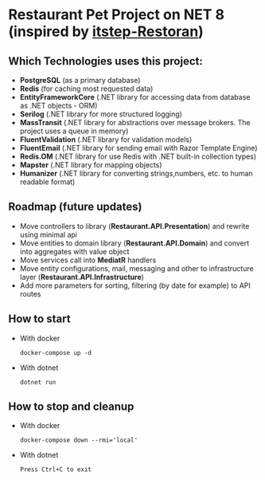 # Restaurant Pet Project on NET 8 (inspired by [itstep-Restoran](https://github.com/itstep-sabatex/itstep-Restoran))

## Which Technologies uses this project:

- **PostgreSQL** (as a primary database)
- **Redis** (for caching most requested data)
- **EntityFrameworkCore** (.NET library for accessing data from database as .NET objects - ORM)
- **Serilog** (.NET library for more structured logging)
- **MassTransit** (.NET library for abstractions over message brokers. The project uses a queue in memory)
- **FluentValidation** (.NET library for validation models)
- **FluentEmail** (.NET library for sending email with Razor Template Engine)
- **Redis.OM** (.NET library for use Redis with .NET built-in collection types)
- **Mapster** (.NET library for mapping objects)
- **Humanizer** (.NET library for converting strings,numbers, etc. to human readable format)

## Roadmap (future updates)

- Move controllers to library (**Restaurant.API.Presentation**) and rewrite using minimal api
- Move entities to domain library (**Restaurant.API.Domain**) and convert into aggregates with value object
- Move services call into **MediatR** handlers
- Move entity configurations, mail, messaging and other to infrastructure layer (**Restaurant.API.Infrastructure**)
- Add more parameters for sorting, filtering (by date for example) to API routes

## How to start

- With docker
  ```
  docker-compose up -d
  ```
- With dotnet
  ```
  dotnet run
  ```

## How to stop and cleanup

- With docker
  ```
  docker-compose down --rmi='local'
  ```
- With dotnet
  ```
  Press Ctrl+C to exit
  ```
